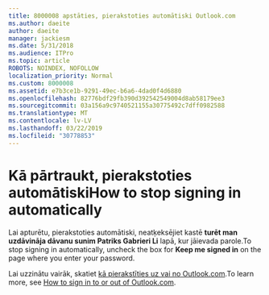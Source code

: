 ```yaml
---
title: 8000008 apstāties, pierakstoties automātiski Outlook.com
ms.author: daeite
author: daeite
manager: jackiesm
ms.date: 5/31/2018
ms.audience: ITPro
ms.topic: article
ROBOTS: NOINDEX, NOFOLLOW
localization_priority: Normal
ms.custom: 8000008
ms.assetid: e7b3ce1b-9291-49ec-b6a6-4dad0f4d6880
ms.openlocfilehash: 82776bdf29fb390d392542549004d8ab58179ee3
ms.sourcegitcommit: 03a156a9c9740521155a30775492c7dff0982588
ms.translationtype: MT
ms.contentlocale: lv-LV
ms.lasthandoff: 03/22/2019
ms.locfileid: "30778853"
---
```

# <a name="how-to-stop-signing-in-automatically"></a><span data-ttu-id="bca77-102">Kā pārtraukt, pierakstoties automātiski</span><span class="sxs-lookup"><span data-stu-id="bca77-102">How to stop signing in automatically</span></span>

<span data-ttu-id="bca77-103">Lai apturētu, pierakstoties automātiski, neatķeksējiet kastē **turēt man uzdāvināja dāvanu sunim Patriks Gabrieri Li** lapā, kur jāievada parole.</span><span class="sxs-lookup"><span data-stu-id="bca77-103">To stop signing in automatically, uncheck the box for **Keep me signed in** on the page where you enter your password.</span></span> 
  
<span data-ttu-id="bca77-104">Lai uzzinātu vairāk, skatiet [kā pierakstīties uz vai no Outlook.com](https://go.microsoft.com/fwlink/p/?linkid=873113).</span><span class="sxs-lookup"><span data-stu-id="bca77-104">To learn more, see [How to sign in to or out of Outlook.com](https://go.microsoft.com/fwlink/p/?linkid=873113).</span></span>
  


